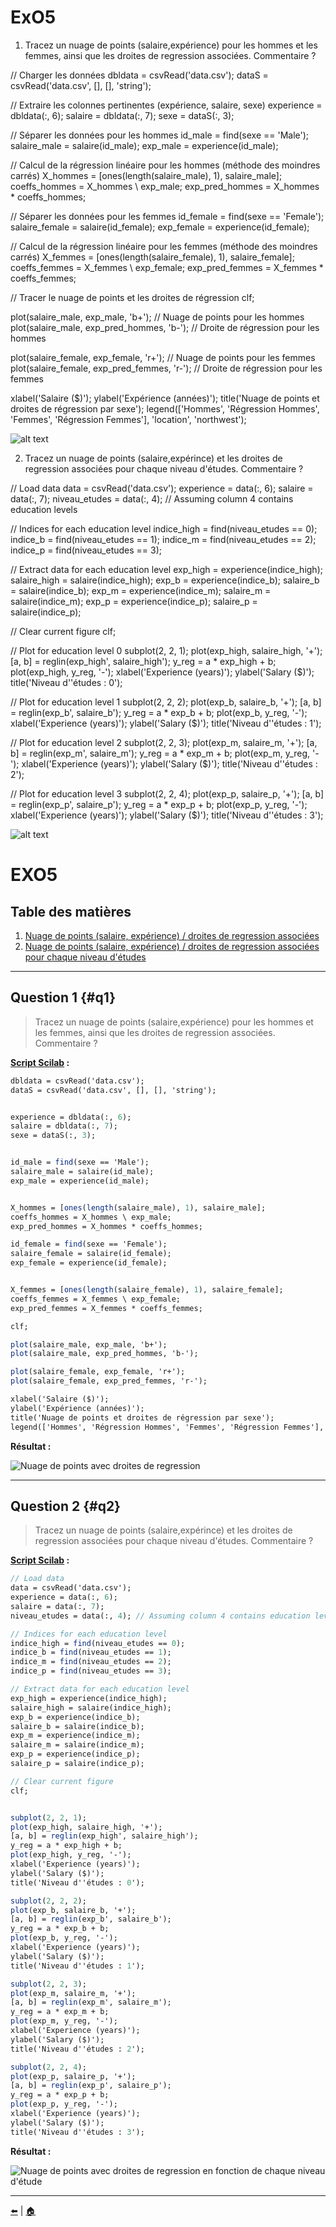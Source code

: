 # ExO5 
1. Tracez un nuage de points (salaire,expérience) pour les hommes et les femmes, ainsi que les droites de regression associées. Commentaire ?

// Charger les données
dbldata = csvRead('data.csv');
dataS = csvRead('data.csv', [], [], 'string');

// Extraire les colonnes pertinentes (expérience, salaire, sexe)
experience = dbldata(:, 6);
salaire = dbldata(:, 7);
sexe = dataS(:, 3); 

// Séparer les données pour les hommes
id_male = find(sexe == 'Male');
salaire_male = salaire(id_male);
exp_male = experience(id_male);

// Calcul de la régression linéaire pour les hommes (méthode des moindres carrés)
X_hommes = [ones(length(salaire_male), 1), salaire_male];
coeffs_hommes = X_hommes \ exp_male;
exp_pred_hommes = X_hommes * coeffs_hommes;

// Séparer les données pour les femmes
id_female = find(sexe == 'Female');
salaire_female = salaire(id_female);
exp_female = experience(id_female);

// Calcul de la régression linéaire pour les femmes (méthode des moindres carrés)
X_femmes = [ones(length(salaire_female), 1), salaire_female];
coeffs_femmes = X_femmes \ exp_female;
exp_pred_femmes = X_femmes * coeffs_femmes;

// Tracer le nuage de points et les droites de régression
clf;

plot(salaire_male, exp_male, 'b+'); // Nuage de points pour les hommes
plot(salaire_male, exp_pred_hommes, 'b-'); // Droite de régression pour les hommes

plot(salaire_female, exp_female, 'r+'); // Nuage de points pour les femmes
plot(salaire_female, exp_pred_femmes, 'r-'); // Droite de régression pour les femmes

xlabel('Salaire ($)');
ylabel('Expérience (années)');
title('Nuage de points et droites de régression par sexe');
legend(['Hommes', 'Régression Hommes', 'Femmes', 'Régression Femmes'], 'location', 'northwest');


![alt text](5.1-1.png)

2. Tracez un nuage de points (salaire,expérince) et les droites de regression associées pour chaque niveau d'études. Commentaire ?


// Load data
data = csvRead('data.csv');
experience = data(:, 6);
salaire = data(:, 7);
niveau_etudes = data(:, 4); // Assuming column 4 contains education levels

// Indices for each education level
indice_high = find(niveau_etudes == 0);
indice_b = find(niveau_etudes == 1);
indice_m = find(niveau_etudes == 2);
indice_p = find(niveau_etudes == 3);

// Extract data for each education level
exp_high = experience(indice_high);
salaire_high = salaire(indice_high);
exp_b = experience(indice_b);
salaire_b = salaire(indice_b);
exp_m = experience(indice_m);
salaire_m = salaire(indice_m);
exp_p = experience(indice_p);
salaire_p = salaire(indice_p);

// Clear current figure
clf;

// Plot for education level 0
subplot(2, 2, 1);
plot(exp_high, salaire_high, '+');
[a, b] = reglin(exp_high', salaire_high');
y_reg = a * exp_high + b;
plot(exp_high, y_reg, '-');
xlabel('Experience (years)');
ylabel('Salary ($)');
title('Niveau d''études : 0');

// Plot for education level 1
subplot(2, 2, 2);
plot(exp_b, salaire_b, '+');
[a, b] = reglin(exp_b', salaire_b');
y_reg = a * exp_b + b;
plot(exp_b, y_reg, '-');
xlabel('Experience (years)');
ylabel('Salary ($)');
title('Niveau d''études : 1');

// Plot for education level 2
subplot(2, 2, 3);
plot(exp_m, salaire_m, '+');
[a, b] = reglin(exp_m', salaire_m');
y_reg = a * exp_m + b;
plot(exp_m, y_reg, '-');
xlabel('Experience (years)');
ylabel('Salary ($)');
title('Niveau d''études : 2');

// Plot for education level 3
subplot(2, 2, 4);
plot(exp_p, salaire_p, '+');
[a, b] = reglin(exp_p', salaire_p');
y_reg = a * exp_p + b;
plot(exp_p, y_reg, '-');
xlabel('Experience (years)');
ylabel('Salary ($)');
title('Niveau d''études : 3');

![alt text](5.2-1.png)

# EXO5

## Table des matières
1. [Nuage de points (salaire, expérience) / droites de regression associées ](#q1)
2. [Nuage de points (salaire, expérience) / droites de regression associées pour chaque niveau d'études](#q2)

---

## Question 1 {#q1}

> Tracez un nuage de points (salaire,expérience) pour les hommes et les femmes, ainsi que les droites de regression associées. Commentaire ?

**[Script Scilab](scripts/ex5-1.sce) :**

```scilab
dbldata = csvRead('data.csv');
dataS = csvRead('data.csv', [], [], 'string');


experience = dbldata(:, 6);
salaire = dbldata(:, 7);
sexe = dataS(:, 3); 


id_male = find(sexe == 'Male');
salaire_male = salaire(id_male);
exp_male = experience(id_male);


X_hommes = [ones(length(salaire_male), 1), salaire_male];
coeffs_hommes = X_hommes \ exp_male;
exp_pred_hommes = X_hommes * coeffs_hommes;

id_female = find(sexe == 'Female');
salaire_female = salaire(id_female);
exp_female = experience(id_female);


X_femmes = [ones(length(salaire_female), 1), salaire_female];
coeffs_femmes = X_femmes \ exp_female;
exp_pred_femmes = X_femmes * coeffs_femmes;

clf;

plot(salaire_male, exp_male, 'b+'); 
plot(salaire_male, exp_pred_hommes, 'b-'); 

plot(salaire_female, exp_female, 'r+');
plot(salaire_female, exp_pred_femmes, 'r-'); 

xlabel('Salaire ($)');
ylabel('Expérience (années)');
title('Nuage de points et droites de régression par sexe');
legend(['Hommes', 'Régression Hommes', 'Femmes', 'Régression Femmes'], 'location', 'northwest');      
```

**Résultat :**

![Nuage de points avec droites de regression](img/5.1.png)

---

## Question 2 {#q2}

> Tracez un nuage de points (salaire,expérince) et les droites de regression associées pour chaque niveau d'études. Commentaire ?

**[Script Scilab](scripts/ex5-2.sce) :**

```scilab
// Load data
data = csvRead('data.csv');
experience = data(:, 6);
salaire = data(:, 7);
niveau_etudes = data(:, 4); // Assuming column 4 contains education levels

// Indices for each education level
indice_high = find(niveau_etudes == 0);
indice_b = find(niveau_etudes == 1);
indice_m = find(niveau_etudes == 2);
indice_p = find(niveau_etudes == 3);

// Extract data for each education level
exp_high = experience(indice_high);
salaire_high = salaire(indice_high);
exp_b = experience(indice_b);
salaire_b = salaire(indice_b);
exp_m = experience(indice_m);
salaire_m = salaire(indice_m);
exp_p = experience(indice_p);
salaire_p = salaire(indice_p);

// Clear current figure
clf;


subplot(2, 2, 1);
plot(exp_high, salaire_high, '+');
[a, b] = reglin(exp_high', salaire_high');
y_reg = a * exp_high + b;
plot(exp_high, y_reg, '-');
xlabel('Experience (years)');
ylabel('Salary ($)');
title('Niveau d''études : 0');

subplot(2, 2, 2);
plot(exp_b, salaire_b, '+');
[a, b] = reglin(exp_b', salaire_b');
y_reg = a * exp_b + b;
plot(exp_b, y_reg, '-');
xlabel('Experience (years)');
ylabel('Salary ($)');
title('Niveau d''études : 1');

subplot(2, 2, 3);
plot(exp_m, salaire_m, '+');
[a, b] = reglin(exp_m', salaire_m');
y_reg = a * exp_m + b;
plot(exp_m, y_reg, '-');
xlabel('Experience (years)');
ylabel('Salary ($)');
title('Niveau d''études : 2');

subplot(2, 2, 4);
plot(exp_p, salaire_p, '+');
[a, b] = reglin(exp_p', salaire_p');
y_reg = a * exp_p + b;
plot(exp_p, y_reg, '-');
xlabel('Experience (years)');
ylabel('Salary ($)');
title('Niveau d''études : 3'); 
```

**Résultat :**

![Nuage de points avec droites de regression en fonction de chaque niveau d'étude](img/5.2.png)

---





[⬅️](../EXO3/ "Exercice précédent (Exercice 4)") | [🏠](../ "Retour au sommaire")